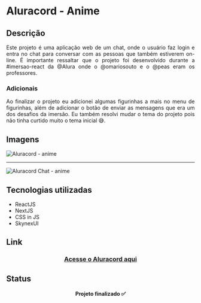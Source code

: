 # Aluracord - Anime

## Descrição

<div align="justify">
  
Este projeto é uma aplicação web de um chat, onde o usuário faz login e entra no chat para conversar com as pessoas que também estiverem on-line. É importante ressaltar que o projeto foi desenvolvido durante a #imersao-react da @Alura onde o @omariosouto e o @peas eram os professores.
  
  <h3>Adicionais</h3>
  
Ao finalizar o projeto eu adicionei algumas figurinhas a mais no menu de figurinhas, além de adicionar o botão de enviar as mensagens que era um dos desafios da imersão. Eu também resolvi mudar o tema do projeto pois não tinha curtido muito o tema inicial 😅.
  
</div>

## Imagens

![Aluracord - anime](https://user-images.githubusercontent.com/86028187/151631070-5569277d-3e3e-429d-bc1a-b5fa36735cf8.png)

<hr>

![Aluracord Chat - anime](https://user-images.githubusercontent.com/86028187/151631080-26462c1b-bbec-474a-8ccb-7ad2c3e941c8.png)

## Tecnologias utilizadas

- ReactJS
- NextJS
- CSS in JS
- SkynexUI

## Link

<div align="center">
  <h3><a href="https://aluracord-matrix-8gh4gpxd6-deyvidjesus.vercel.app/" target="_blank" >Acesse o Aluracord aqui</a></h3>
</div>

## Status
<h4 align="center">Projeto finalizado ✅</h4>
